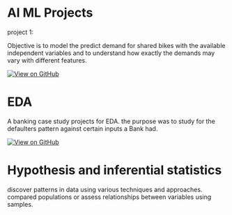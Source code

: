 
# AI ML Projects

project 1:

Objective is to model the predict demand for shared bikes with the available independent variables 
and to understand how exactly the demands may vary with different features.

[![View on GitHub](https://img.shields.io/badge/GitHub-View_on_GitHub-blue?logo=GitHub)](https://https://github.com/gautamk2190/Rental-bike-ML-prediction-project.)

# EDA

A banking case study projects for EDA. 
the purpose was to study for the defaulters pattern against certain inputs a Bank had.

[![View on GitHub](https://img.shields.io/badge/GitHub-View_on_GitHub-blue?logo=GitHub)](https://github.com/gautamk2190/Lending-club-case-repository)

# Hypothesis and inferential statistics

discover patterns in data using various techniques and approaches.
compared populations or assess relationships between variables using samples.

